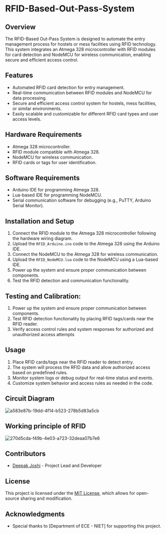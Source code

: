 # RFID-Based-Out-Pass-System

## Overview
The RFID-Based Out-Pass System is designed to automate the entry management process for hostels or mess facilities using RFID technology. This system integrates an Atmega 328 microcontroller with RFID modules for card detection and NodeMCU for wireless communication, enabling secure and efficient access control.

## Features
- Automated RFID card detection for entry management.
- Real-time communication between RFID modules and NodeMCU for data processing.
- Secure and efficient access control system for hostels, mess facilities, or similar environments.
- Easily scalable and customizable for different RFID card types and user access levels.

## Hardware Requirements
- Atmega 328 microcontroller.
- RFID module compatible with Atmega 328.
- NodeMCU for wireless communication.
- RFID cards or tags for user identification.

## Software Requirements
- Arduino IDE for programming Atmega 328.
- Lua-based IDE for programming NodeMCU.
- Serial communication software for debugging (e.g., PuTTY, Arduino Serial Monitor).

## Installation and Setup
1. Connect the RFID module to the Atmega 328 microcontroller following the hardware wiring diagram.
2. Upload the `RFID_Arduino.ino` code to the Atmega 328 using the Arduino IDE.
3. Connect the NodeMCU to the Atmega 328 for wireless communication.
4. Upload the `RFID_NodeMCU.lua` code to the NodeMCU using a Lua-based IDE.
5. Power up the system and ensure proper communication between components.
6. Test the RFID detection and communication functionality.

## Testing and Calibration:
1. Power up the system and ensure proper communication between components.
2. Test RFID detection functionality by placing RFID tags/cards near the RFID reader.
3. Verify access control rules and system responses for authorized and unauthorized access attempts

## Usage
1. Place RFID cards/tags near the RFID reader to detect entry.
2. The system will process the RFID data and allow authorized access based on predefined rules.
3. Monitor system logs or debug output for real-time status and events.
4. Customize system behavior and access rules as needed in the code.

## Circuit Diagram
![a583e87b-19dd-4f14-b523-278b5d83a5cb](https://github.com/deepak99975/RFID-Based-Out-Pass-System/assets/136265214/e055fc22-9dc1-42a8-ae56-3a12d68eb91c)

## Working principle of RFID
![270d5cda-f49b-4e03-a723-32deaa07b7e6](https://github.com/deepak99975/RFID-Based-Out-Pass-System/assets/136265214/3b8ba787-dbea-4634-b457-6a395102eb51)

## Contributors
- [Deepak Joshi]([https://github.com/your-username](https://github.com/deepak99975)) - Project Lead and Developer

## License
This project is licensed under the [MIT License](LICENSE), which allows for open-source sharing and modification.

## Acknowledgments
- Special thanks to [Department of ECE - NIET] for supporting this project.

